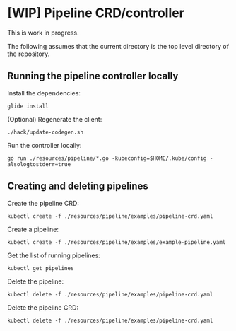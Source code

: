 # [WIP] Pipeline CRD/controller

This is work in progress.

The following assumes that the current directory is the top level directory of the repository. 

## Running the pipeline controller locally


Install the dependencies: 

```
glide install
```

(Optional) Regenerate the client: 

```
./hack/update-codegen.sh
```

Run the controller locally: 

```
go run ./resources/pipeline/*.go -kubeconfig=$HOME/.kube/config -alsologtostderr=true
```

## Creating and deleting pipelines

Create the pipeline CRD: 

```
kubectl create -f ./resources/pipeline/examples/pipeline-crd.yaml
```

Create a pipeline:

```
kubectl create -f ./resources/pipeline/examples/example-pipeline.yaml
```

Get the list of running pipelines: 

```
kubectl get pipelines
```

Delete the pipeline:

```
kubectl delete -f ./resources/pipeline/examples/pipeline-crd.yaml
```

Delete the pipeline CRD: 

```
kubectl delete -f ./resources/pipeline/examples/pipeline-crd.yaml
```